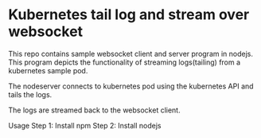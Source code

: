 # Kubernetes tail log and stream over websocket
This repo contains sample websocket client and server program in nodejs.
This program depicts the functionality of streaming logs(tailing) from a kubernetes sample pod.

The nodeserver connects to kubernetes pod using the kubernetes API and tails the logs.

The logs are streamed back to the websocket client.

Usage
Step 1: Install npm
Step 2: Install nodejs
